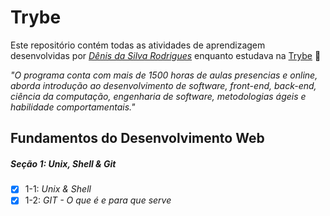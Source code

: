 # Trybe

Este repositório contém todas as atividades de aprendizagem desenvolvidas por _[Dênis da Silva Rodrigues](https://www.linkedin.com/in/denisrodrigues-dev/)_ enquanto estudava na [Trybe](https://www.betrybe.com/) 🚀

_"O programa conta com mais de 1500 horas de aulas presencias e online, aborda introdução ao desenvolvimento de software, front-end, back-end, ciência da computação, engenharia de software, metodologias ágeis e habilidade comportamentais."_

## Fundamentos do Desenvolvimento Web

##### Seção 1: Unix, Shell & Git

- [x] 1-1: _Unix & Shell_
- [x] 1-2: _GIT - O que é e para que serve_
